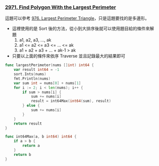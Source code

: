 ### [2971. Find Polygon With the Largest Perimeter]

這題可以參考 [976. Largest Perimeter Triangle]，只是這題要找的是多邊形。

-   這裡使用的是 Sort 後的方法，從小到大排序後就可以使用題目給的條件來解題
    1.  a1, a2, a3, ..., ak
    2.  a1 <= a2 <= a3 <= ... <= ak
    3.  a1 + a2 + a3 + ... + ak-1 > ak
-   只要以上面的條件來依序 Traverse 並且記錄最大的結果即可

```go
func largestPerimeter(nums []int) int64 {
	var result int64 = -1
	sort.Ints(nums)
	fmt.Println(nums)
	var sum int = nums[0] + nums[1]
	for i := 2; i < len(nums); i++ {
		if sum > nums[i] {
			sum += nums[i]
			result = int64Max(int64(sum), result)
		} else {
			sum += nums[i]
		}
	}
	return result
}

func int64Max(a, b int64) int64 {
	if a > b {
		return a
	}
	return b
}

```
[2971. Find Polygon With the Largest Perimeter]: https://leetcode.com/problems/find-polygon-with-the-largest-perimeter/
[976. Largest Perimeter Triangle]: ../Easy/976.Largest_Perimeter_Triangle.md
